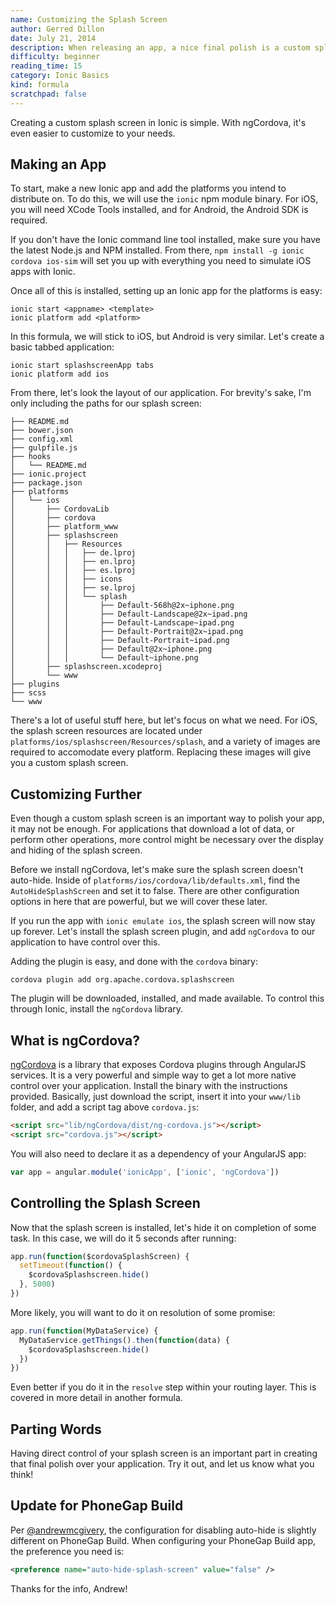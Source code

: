 ```yaml
---
name: Customizing the Splash Screen
author: Gerred Dillon
date: July 21, 2014
description: When releasing an app, a nice final polish is a custom splash screen. Learn how to customize it with Ionic and ngCordova.
difficulty: beginner
reading_time: 15
category: Ionic Basics
kind: formula
scratchpad: false
---
```


Creating a custom splash screen in Ionic is simple. With ngCordova, it's even easier to customize to your needs.

## Making an App

To start, make a new Ionic app and add the platforms you intend to distribute on. To do this, we will use the `ionic` npm module binary. For iOS, you will need XCode Tools installed, and for Android, the Android SDK is required.

If you don't have the Ionic command line tool installed, make sure you have the latest Node.js and NPM installed. From there, `npm install -g ionic cordova ios-sim` will set you up with everything you need to simulate iOS apps with Ionic.

Once all of this is installed, setting up an Ionic app for the platforms is easy:

~~~
ionic start <appname> <template>
ionic platform add <platform>
~~~

In this formula, we will stick to iOS, but Android is very similar. Let's create a basic tabbed application:

~~~
ionic start splashscreenApp tabs
ionic platform add ios
~~~

From there, let's look the layout of our application. For brevity's sake, I'm only including the paths for our splash screen:

~~~
├── README.md
├── bower.json
├── config.xml
├── gulpfile.js
├── hooks
│   └── README.md
├── ionic.project
├── package.json
├── platforms
│   └── ios
│       ├── CordovaLib
│       ├── cordova
│       ├── platform_www
│       ├── splashscreen
│       │   ├── Resources
│       │   │   ├── de.lproj
│       │   │   ├── en.lproj
│       │   │   ├── es.lproj
│       │   │   ├── icons
│       │   │   ├── se.lproj
│       │   │   └── splash
│       │   │       ├── Default-568h@2x~iphone.png
│       │   │       ├── Default-Landscape@2x~ipad.png
│       │   │       ├── Default-Landscape~ipad.png
│       │   │       ├── Default-Portrait@2x~ipad.png
│       │   │       ├── Default-Portrait~ipad.png
│       │   │       ├── Default@2x~iphone.png
│       │   │       └── Default~iphone.png
│       ├── splashscreen.xcodeproj
│       └── www
├── plugins
├── scss
└── www
~~~

There's a lot of useful stuff here, but let's focus on what we need. For iOS, the splash screen resources are located under `platforms/ios/splashscreen/Resources/splash`, and a variety of images are required to accomodate every platform. Replacing these images will give you a custom splash screen.

## Customizing Further

Even though a custom splash screen is an important way to polish your app, it may not be enough. For applications that download a lot of data, or perform other operations, more control might be necessary over the display and hiding of the splash screen.

Before we install ngCordova, let's make sure the splash screen doesn't auto-hide. Inside of `platforms/ios/cordova/lib/defaults.xml`, find the `AutoHideSplashScreen` and set it to false. There are other configuration options in here that are powerful, but we will cover these later.

If you run the app with `ionic emulate ios`, the splash screen will now stay up forever. Let's install the splash screen plugin, and add `ngCordova` to our application to have control over this.

Adding the plugin is easy, and done with the `cordova` binary:

~~~
cordova plugin add org.apache.cordova.splashscreen
~~~

The plugin will be downloaded, installed, and made available. To control this through Ionic, install the `ngCordova` library.

## What is ngCordova?

[ngCordova](http://ngcordova.com/) is a library that exposes Cordova plugins through AngularJS services. It is a very powerful and simple way to get a lot more native control over your application. Install the binary with the instructions provided. Basically, just download the script, insert it into your `www/lib` folder, and add a script tag above `cordova.js`:

~~~html
<script src="lib/ngCordova/dist/ng-cordova.js"></script>
<script src="cordova.js"></script>
~~~

You will also need to declare it as a dependency of your AngularJS app:

~~~js
var app = angular.module('ionicApp', ['ionic', 'ngCordova'])
~~~

## Controlling the Splash Screen

Now that the splash screen is installed, let's hide it on completion of some task. In this case, we will do it 5 seconds after running:

~~~js
app.run(function($cordovaSplashScreen) {
  setTimeout(function() {
    $cordovaSplashscreen.hide()
  }, 5000)
})
~~~

More likely, you will want to do it on resolution of some promise:

~~~js
app.run(function(MyDataService) {
  MyDataService.getThings().then(function(data) {
    $cordovaSplashscreen.hide()
  })
})
~~~

Even better if you do it in the `resolve` step within your routing layer. This is covered in more detail in another formula.

## Parting Words

Having direct control of your splash screen is an important part in creating that final polish over your application. Try it out, and let us know what you think!

## Update for PhoneGap Build

Per [@andrewmcgivery](https://twitter.com/andrewmcgivery), the configuration for disabling auto-hide is slightly different on PhoneGap Build. When configuring your PhoneGap Build app, the preference you need is:

~~~xml
<preference name="auto-hide-splash-screen" value="false" />
~~~

Thanks for the info, Andrew!
